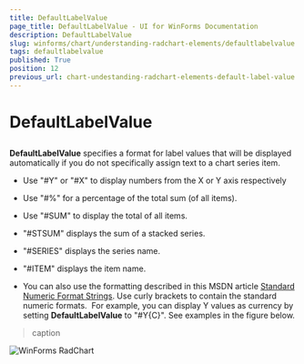 ```yaml
---
title: DefaultLabelValue
page_title: DefaultLabelValue - UI for WinForms Documentation
description: DefaultLabelValue
slug: winforms/chart/understanding-radchart-elements/defaultlabelvalue
tags: defaultlabelvalue
published: True
position: 12
previous_url: chart-undestanding-radchart-elements-default-label-value
---
```


# DefaultLabelValue



## 

__DefaultLabelValue__ specifies a format for label values that will be displayed automatically if you do not specifically assign text to a chart series item.

* Use "#Y" or "#X" to display numbers from the X or Y axis respectively 


* Use "#%" for a percentage of the total sum (of all items). 


* Use "#SUM" to display the total of all items.  


* "#STSUM" displays the sum of a stacked series. 


* "#SERIES" displays the series name. 


* "#ITEM" displays the item name. 


* You can also use the formatting described in this MSDN article [Standard Numeric Format Strings](http://msdn2.microsoft.com/en-us/library/dwhawy9k.aspx). Use curly brackets to contain the standard numeric formats.  For example, you can display Y values as currency by setting __DefaultLabelValue__ to "#Y{C}". See examples in the figure below.
>caption 

![WinForms RadChart ](images/chart-undestanding-radchart-elements-default-label-value001.png)
